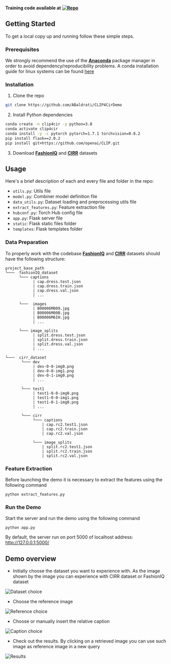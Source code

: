 

**Training code available at [![Repo](https://badgen.net/badge/icon/GitHub?icon=github&label)](https://github.com/ABaldrati/CLIP4Cir)**

## Getting Started

To get a local copy up and running follow these simple steps.

### Prerequisites

We strongly recommend the use of the [**Anaconda**](https://www.anaconda.com/) package manager in order to avoid dependency/reproducibility problems.
A conda installation guide for linux systems can be found [here](https://docs.conda.io/projects/conda/en/latest/user-guide/install/linux.html)

### Installation
 
1. Clone the repo
```sh
git clone https://github.com/ABaldrati/CLIP4CirDemo
```
2. Install Python dependencies
```sh
conda create -n clip4cir -y python=3.8
conda activate clip4cir
conda install -y -c pytorch pytorch=1.7.1 torchvision=0.8.2
pip install flask==2.0.2
pip install git+https://github.com/openai/CLIP.git
```
3. Download [**FashionIQ**](https://sites.google.com/view/cvcreative2020/fashion-iq)
and [**CIRR**](https://cuberick-orion.github.io/CIRR/) datasets
## Usage
Here's a brief description of each and every file and folder in the repo:

* ```utils.py```: Utils file
* ```model.py```: Combiner model definition file
* ```data_utils.py```: Dataset loading and preprocessing utils file
* ```extract_features.py```: Feature extraction file
* ```hubconf.py```: Torch Hub config file
* ```app.py```: Flask server file
* ```static```: Flask static files folder
* ```templates```: Flask templates folder

### Data Preparation
To properly work with the codebase [**FashionIQ**](https://sites.google.com/view/cvcreative2020/fashion-iq)
and [**CIRR**](https://cuberick-orion.github.io/CIRR/) datasets should have the following structure:


```
project_base_path
└───  fashionIQ_dataset
      └─── captions
            | cap.dress.test.json
            | cap.dress.train.json
            | cap.dress.val.json
            | ...
            
      └───  images
            | B00006M009.jpg
            | B00006M00B.jpg
            | B00006M6IH.jpg
            | ...
            
      └─── image_splits
            | split.dress.test.json
            | split.dress.train.json
            | split.dress.val.json
            | ...

└───  cirr_dataset       
       └─── dev
            | dev-0-0-img0.png
            | dev-0-0-img1.png
            | dev-0-1-img0.png
            | ...
       
       └─── test1
            | test1-0-0-img0.png
            | test1-0-0-img1.png
            | test1-0-1-img0.png 
            | ...
       
       └─── cirr
            └─── captions
                | cap.rc2.test1.json
                | cap.rc2.train.json
                | cap.rc2.val.json
                
            └─── image_splits
                | split.rc2.test1.json
                | split.rc2.train.json
                | split.rc2.val.json
```

### Feature Extraction
Before launching the demo it is necessary to extract the features 
using the following command
```shell
python extract_features.py
```

### Run the Demo
Start the server and run the demo using the following command
```shell
python app.py
```
By default, the server run on port 5000 of localhost address: http://127.0.0.1:5000/


## Demo overview
* Initially choose the dataset you want to experience with. As the image 
shown by the image you can experience with CIRR dataset or FashionIQ dataset

![](images/dataset_choice.png "Dataset choice")

* Choose the reference image 

![](images/reference_choice.png "Reference choice")

* Choose or manually insert the relative caption

![](images/relative_caption.png "Caption choice")

* Check out the results. By clicking on a
retrieved image you can use such image as reference image in a
new query

![](images/results.png "Results")

